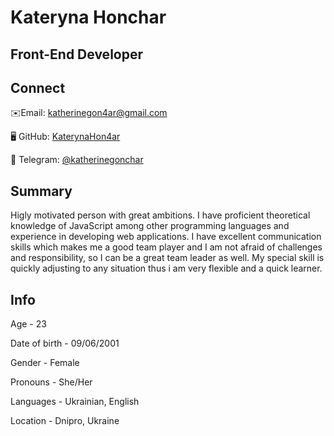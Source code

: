 # Kateryna Honchar
## Front-End Developer


## Connect
✉️Email: [katherinegon4ar@gmail.com](mailto:katherinegon4ar@gmail.com)

🖥️ GitHub: [KaterynaHon4ar](https://github.com/KaterynaHon4ar)

💬 Telegram: [@katherinegonchar](https://t.me/katherinegonchar)

## Summary
Higly motivated person with great ambitions. I have proficient theoretical knowledge of
JavaScript among other programming languages and experience in developing web
applications. I have excellent communication skills which makes me a good team player
and I am not afraid of challenges and responsibility, so I can be a great team leader as
well. My special skill is quickly adjusting to any situation thus i am very flexible and a
quick learner.

## Info
Age - 23

Date of birth - 09/06/2001

Gender - Female

Pronouns - She/Her

Languages - Ukrainian, English

Location  - Dnipro, Ukraine